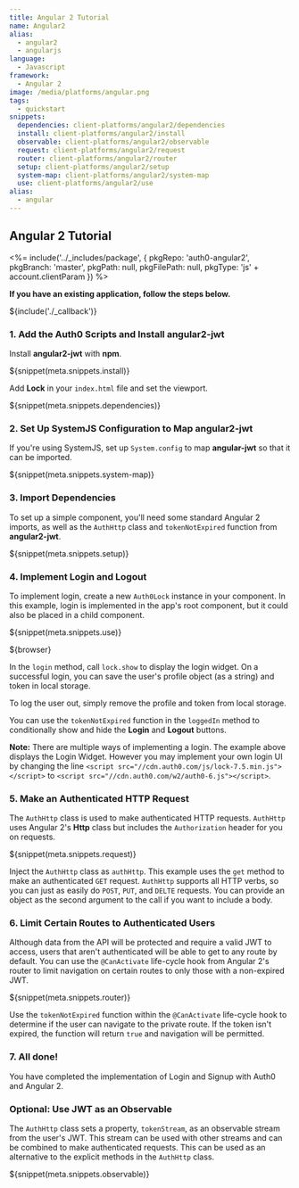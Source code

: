 ```yaml
---
title: Angular 2 Tutorial
name: Angular2
alias:
  - angular2
  - angularjs
language:
  - Javascript
framework:
  - Angular 2
image: /media/platforms/angular.png
tags:
  - quickstart
snippets:
  dependencies: client-platforms/angular2/dependencies
  install: client-platforms/angular2/install
  observable: client-platforms/angular2/observable
  request: client-platforms/angular2/request
  router: client-platforms/angular2/router
  setup: client-platforms/angular2/setup
  system-map: client-platforms/angular2/system-map
  use: client-platforms/angular2/use
alias:
  - angular
---
```


## Angular 2 Tutorial

<%= include('../_includes/package', {
  pkgRepo: 'auth0-angular2',
  pkgBranch: 'master',
  pkgPath: null,
  pkgFilePath: null,
  pkgType: 'js' + account.clientParam
}) %>

**If you have an existing application, follow the steps below.**

${include('./\_callback')}

### 1. Add the Auth0 Scripts and Install angular2-jwt

Install **angular2-jwt** with **npm**.

${snippet(meta.snippets.install)}

Add **Lock** in your `index.html` file and set the viewport.

${snippet(meta.snippets.dependencies)}

### 2. Set Up SystemJS Configuration to Map angular2-jwt

If you're using SystemJS, set up `System.config` to map **angular-jwt** so that it can be imported.

${snippet(meta.snippets.system-map)}

### 3. Import Dependencies

To set up a simple component, you'll need some standard Angular 2 imports, as well as the `AuthHttp` class and `tokenNotExpired` function from **angular2-jwt**.

${snippet(meta.snippets.setup)}

### 4. Implement Login and Logout

To implement login, create a new `Auth0Lock` instance in your component. In this example, login is implemented in the app's root component, but it could also be placed in a child component.

${snippet(meta.snippets.use)}

${browser}

In the `login` method, call `lock.show` to display the login widget. On a successful login, you can save the user's profile object (as a string) and token in local storage.

To log the user out, simply remove the profile and token from local storage.

You can use the `tokenNotExpired` function in the `loggedIn` method to conditionally show and hide the **Login** and **Logout** buttons.

__Note:__ There are multiple ways of implementing a login. The example above displays the Login Widget. However you may implement your own login UI by changing the line `<script src="//cdn.auth0.com/js/lock-7.5.min.js"></script>` to `<script src="//cdn.auth0.com/w2/auth0-6.js"></script>`.

### 5. Make an Authenticated HTTP Request

The `AuthHttp` class is used to make authenticated HTTP requests. `AuthHttp` uses Angular 2's **Http** class but includes the `Authorization` header for you on requests.

${snippet(meta.snippets.request)}

Inject the `AuthHttp` class as `authHttp`. This example uses the `get` method to make an authenticated `GET` request. `AuthHttp` supports all HTTP verbs, so you can just as easily do `POST`, `PUT`, and `DELTE` requests. You can provide an object as the second argument to the call if you want to include a body.

### 6. Limit Certain Routes to Authenticated Users

Although data from the API will be protected and require a valid JWT to access, users that aren't authenticated will be able to get to any route by default. You can use the `@CanActivate` life-cycle hook from Angular 2's router to limit navigation on certain routes to only those with a non-expired JWT.

${snippet(meta.snippets.router)}

Use the `tokenNotExpired` function within the `@CanActivate` life-cycle hook to determine if the user can navigate to the private route. If the token isn't expired, the function will return `true` and navigation will be permitted.

### 7. All done!

You have completed the implementation of Login and Signup with Auth0 and Angular 2.

### Optional: Use JWT as an Observable

The `AuthHttp` class sets a property, `tokenStream`, as an observable stream from the user's JWT. This stream can be used with other streams and can be combined to make authenticated requests. This can be used as an alternative to the explicit methods in the `AuthHttp` class.

${snippet(meta.snippets.observable)}


